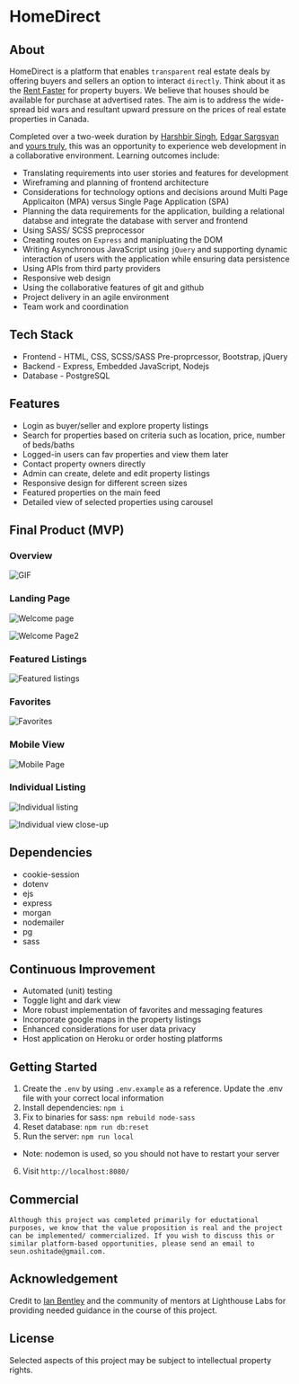 
# HomeDirect 

## About 
HomeDirect is a platform that enables `transparent` real estate deals by offering buyers and sellers an option to interact `directly`. Think about it as the [Rent Faster](https://www.rentfaster.ca/) for property buyers. We believe that houses should be available for purchase at advertised rates. The aim is to address the wide-spread bid wars and resultant upward pressure on the prices of real estate properties in Canada.

Completed over a two-week duration by [Harshbir Singh](https://github.com/SinghH01), [Edgar Sargsyan](https://github.com/Edgarsar) and [yours truly](https://www.linkedin.com/in/seun-oshitade-53001120b/), this was an opportunity to experience web development in a collaborative environment. Learning outcomes include:

* Translating requirements into user stories and features for development
* Wireframing and planning of frontend architecture
* Considerations for technology options and decisions around Multi Page Applicaiton (MPA) versus Single Page Application (SPA)
* Planning the data requirements for the application, building a relational databse and integrate the database with server and frontend
* Using SASS/ SCSS preprocessor
* Creating routes on `Express` and manipluating the DOM  
* Writing Asynchronous JavaScript using `jQuery` and supporting dynamic interaction of users with the application while ensuring data persistence
* Using APIs from third party providers
* Responsive web design
* Using the collaborative features of git and github
* Project delivery in an agile environment
* Team work and coordination
## Tech Stack
* Frontend - HTML, CSS, SCSS/SASS Pre-proprcessor, Bootstrap, jQuery
* Backend - Express, Embedded JavaScript, Nodejs
* Database - PostgreSQL

## Features
* Login as buyer/seller and explore property listings
* Search for properties based on criteria such as location, price, number of beds/baths
* Logged-in users can fav properties and view them later 
* Contact property owners directly 
* Admin can create, delete and edit property listings
* Responsive design for different screen sizes
* Featured properties on the main feed
* Detailed view of selected properties using carousel

## Final Product (MVP)
### Overview
![GIF](https://media2.giphy.com/media/05ynbd8pt9RBtPumGb/giphy.gif?cid=790b7611cba71ae1dcafa1a95619da91387ef51d7cb2c928&rid=giphy.gif&ct=g)
### Landing Page
![Welcome page](https://raw.githubusercontent.com/s-oshitade/home-direct/61a03d2b5419aa0915ec4742d1cd6c7ba7d0c17c/docs/Screen%20Shot%202022-05-06%20at%202.43.44%20PM.png)

![Welcome Page2](https://github.com/s-oshitade/home-direct/blob/master/docs/Screen%20Shot%202022-05-06%20at%203.05.01%20PM.png?raw=true)

### Featured Listings
![Featured listings](https://raw.githubusercontent.com/s-oshitade/home-direct/61a03d2b5419aa0915ec4742d1cd6c7ba7d0c17c/docs/Screen%20Shot%202022-05-06%20at%202.25.42%20PM.png)

### Favorites
![Favorites](https://raw.githubusercontent.com/s-oshitade/home-direct/61a03d2b5419aa0915ec4742d1cd6c7ba7d0c17c/docs/Screen%20Shot%202022-05-06%20at%202.54.14%20PM.png)

### Mobile View
![Mobile Page](https://raw.githubusercontent.com/s-oshitade/home-direct/61a03d2b5419aa0915ec4742d1cd6c7ba7d0c17c/docs/Screen%20Shot%202022-05-06%20at%202.38.10%20PM.png)

### Individual Listing
![Individual listing](https://github.com/s-oshitade/home-direct/blob/master/docs/Screen%20Shot%202022-05-06%20at%202.29.21%20PM.png?raw=true)

![Individual view close-up](https://github.com/s-oshitade/home-direct/blob/master/docs/Screen%20Shot%202022-05-06%20at%202.30.06%20PM.png?raw=true)
## Dependencies
* cookie-session
* dotenv
* ejs
* express
* morgan
* nodemailer
* pg
* sass

## Continuous Improvement
* Automated (unit) testing
* Toggle light and dark view
* More robust implementation of favorites and messaging features
* Incorporate google maps in the property listings
* Enhanced considerations for user data privacy
* Host application on Heroku or order hosting platforms

## Getting Started
1. Create the `.env` by using `.env.example` as a reference. Update the .env file with your correct local information
2. Install dependencies: `npm i`
3. Fix to binaries for sass: `npm rebuild node-sass`
4. Reset database: `npm run db:reset`
5. Run the server: `npm run local`
  - Note: nodemon is used, so you should not have to restart your server
6. Visit `http://localhost:8080/`

## Commercial
``` 
Although this project was completed primarily for eductational purposes, we know that the value proposition is real and the project can be implemented/ commercialized. If you wish to discuss this or similar platform-based opportunities, please send an email to seun.oshitade@gmail.com. 
```

## Acknowledgement
Credit to [Ian Bentley](https://github.com/idbentley) and the community of mentors at Lighthouse Labs for providing needed guidance in the course of this project.

## License
Selected aspects of this project may be subject to intellectual property rights.





